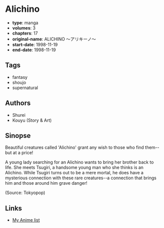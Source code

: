 # Alichino

-   **type**: manga
-   **volumes**: 3
-   **chapters**: 17
-   **original-name**: ALICHINO 〜アリキーノ〜
-   **start-date**: 1998-11-19
-   **end-date**: 1998-11-19

## Tags

-   fantasy
-   shoujo
-   supernatural

## Authors

-   Shurei
-   Kouyu (Story & Art)

## Sinopse

Beautiful creatures called 'Alichino' grant any wish to those who find them--but at a price!

A young lady searching for an Alichino wants to bring her brother back to life. She meets Tsugiri, a handsome young man who she thinks is an Alichino. While Tsugiri turns out to be a mere mortal, he does have a mysterious connection with these rare creatures--a connection that brings him and those around him grave danger!

(Source: Tokyopop)

## Links

-   [My Anime list](https://myanimelist.net/manga/78/Alichino)
